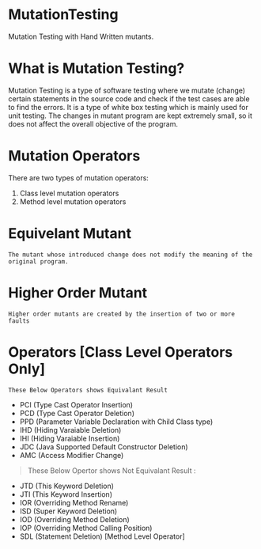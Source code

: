 # MutationTesting

Mutation Testing with Hand Written mutants.

# What is Mutation Testing?

  Mutation Testing is a type of software testing where we mutate (change) certain statements in the source code and check if the test cases are able to find the errors. It is a type of white box testing which is mainly used for unit testing. The changes in mutant program are kept extremely small, so it does not affect the overall objective of the program.
  
# Mutation Operators

  There are two types of mutation operators:
  
  1. Class level mutation operators
  2. Method level mutation operators


# Equivelant Mutant 
    The mutant whose introduced change does not modify the meaning of the original program.
# Higher Order Mutant
    Higher order mutants are created by the insertion of two or more faults

# Operators [Class Level Operators Only]

    These Below Operators shows Equivalant Result

* PCI (Type Cast Operator Insertion)
* PCD (Type Cast Operator Deletion)
* PPD (Parameter Variable Declaration with Child Class type)
* IHD (Hiding Varaiable Deletion)
* IHI (Hiding Varaiable Insertion)
* JDC (Java Supported Default Constructor Deletion)
* AMC (Access Modifier Change)

> These Below Opertor shows Not Equivalant Result :

* JTD (This Keyword Deletion)
* JTI (This Keyword Insertion)
* IOR (Overriding Method Rename)
* ISD (Super Keyword Deletion)
* IOD (Overriding Method Deletion)
* IOP (Overriding Method Calling Position)
* SDL (Statement Deletion) [Method Level Operator]



